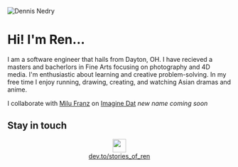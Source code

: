 ![Dennis Nedry](https://media.giphy.com/media/cjJYjxRLgOmEQJ9RVt/giphy.gif)


# Hi! I'm Ren...

I am a software engineer that hails from Dayton, OH. I have recieved a masters and bacherlors in Fine Arts focusing on photography and 4D media. I'm enthusiastic about learning and creative problem-solving. In my free time I enjoy running, drawing, creating, and watching Asian dramas and anime.

I collaborate with [Milu Franz](https://github.com/milufranz08) on [Imagine Dat](https://github.com/imagine-dat) *new name coming soon*


## Stay in touch
<div style="display:flex; flex-direction:column; align-items:center;">
<img src="https://user-images.githubusercontent.com/22155535/220149794-83816019-231b-4e37-a7ac-3d39926dea01.png" width=30 aria-hidden='true'/>
<a href="https://dev.to/stories_of_ren" >  dev.to/stories_of_ren</a>
</div>



